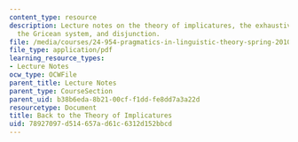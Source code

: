 ```yaml
---
content_type: resource
description: Lecture notes on the theory of implicatures, the exhaustivity generalization,
  the Gricean system, and disjunction.
file: /media/courses/24-954-pragmatics-in-linguistic-theory-spring-2010/78927097d514657ad61c6312d152bbcd_MIT24_954S10_lec05.pdf
file_type: application/pdf
learning_resource_types:
- Lecture Notes
ocw_type: OCWFile
parent_title: Lecture Notes
parent_type: CourseSection
parent_uid: b38b6eda-8b21-00cf-f1dd-fe8dd7a3a22d
resourcetype: Document
title: Back to the Theory of Implicatures
uid: 78927097-d514-657a-d61c-6312d152bbcd
---
```

